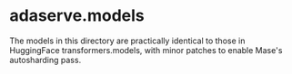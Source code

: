 # adaserve.models

The models in this directory are practically identical to those in HuggingFace transformers.models, with minor patches to enable Mase's autosharding pass.